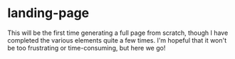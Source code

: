 # landing-page

This will be the first time generating a full page from scratch, though I have completed the various elements quite a few times. I'm hopeful that it won't be too frustrating or time-consuming, but here we go!